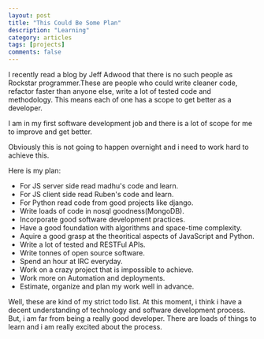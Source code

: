 ```yaml
---
layout: post
title: "This Could Be Some Plan"
description: "Learning"
category: articles
tags: [projects]
comments: false
---
```


I recently read a blog by Jeff Adwood that there is no such people as Rockstar programmer.These are people who could write cleaner code, refactor faster than anyone else, write a lot of tested code and methodology. This means each of one has a scope to get better as a developer.

I am in my first software development job and there is a lot of scope for me to improve and get better.

Obviously this is not going to happen overnight and i need to work hard to achieve this.

Here is my plan:

- For JS server side read madhu's code and learn.
- For JS client side read Ruben's code and learn.
- For Python read code from good projects like django.
- Write loads of code in nosql goodness(MongoDB).
- Incorporate good software development practices.
- Have a good foundation with algorithms and space-time complexity.
- Aquire a good grasp at the theoritical aspects of JavaScript and Python.
- Write a lot of tested and RESTFul APIs.
- Write tonnes of open source software.
- Spend an hour at IRC everyday.
- Work on a crazy project that is impossible to achieve.
- Work more on Automation and deployments.
- Estimate, organize and plan my work well in advance.

Well, these are kind of my strict todo list. At this moment, i think i have a decent understanding of technology and software development process. But, i am far from being a really good developer. There are loads of things to learn and i am really excited about the process.




